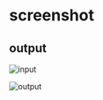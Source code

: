 # screenshot

## output

![input](/Page_nu_exerecise_4_2/screenshots/output1.png)

![output](/Page_nu_exerecise_4_2/screenshots/output2.png)